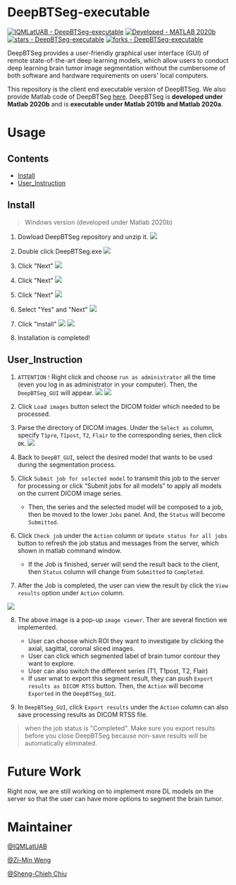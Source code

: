 # DeepBTSeg-executable
[![IQMLatUAB - DeepBTSeg-executable](https://img.shields.io/static/v1?label=IQMLatUAB&message=DeepBTSeg-executable&color=blue&logo=github)](https://github.com/IQMLatUAB/DeepBTSeg-executable)
[![Developed - MATLAB 2020b](https://img.shields.io/badge/Developed-MATLAB_2020b-blueviolet?logo=Mathworks&logoColor=white)](https://)
[![stars - DeepBTSeg-executable](https://img.shields.io/github/stars/IQMLatUAB/DeepBTSeg-executable?style=social)](https://github.com/IQMLatUAB/DeepBTSeg-executable)
[![forks - DeepBTSeg-executable](https://img.shields.io/github/forks/IQMLatUAB/DeepBTSeg-executable?style=social)](https://github.com/IQMLatUAB/DeepBTSeg-executable)

DeepBTSeg provides a user-friendly graphical user interface (GUI) of remote state-of-the-art deep learning models, which allow users to conduct deep learning  brain tumor image segmentation without the cumbersome of both software and hardware requirements on users' local computers. 

This repository is the client end executable version of DeepBTSeg. We also provide Matlab code of DeepBTSeg [here](https://github.com/IQMLatUAB/DeepBTSeg).
DeepBTSeg is **developed under Matlab 2020b** and is **executable under Matlab 2019b and Matlab 2020a**.
# Usage
## Contents
- [Install](#Install)
- [User_Instruction](#User_Instruction)
## Install
> Windows version (developed under Matlab 2020b)

1. Dowload DeepBTSeg repository and unzip it.
![](images/9.png)

2. Double click DeepBTSeg.exe
![](images/1.PNG)

3. Click "Next"
![](images/2.PNG)

4. Click "Next"
![](images/3.PNG)

5. Click "Next"
![](images/4.PNG)

6. Select "Yes" and "Next"
![](images/5.PNG)

7. Click "install"
![](images/6.PNG)
![](images/7.PNG)

8. Installation is completed!

## User_Instruction
1. `ATTENTION！`Right click and choose `run as administrator` all the time (even you log in as administrator in your computer). Then, the `DeepBTSeg_GUI` will appear.
![](images/8.png)
![](images/DeepBTGUI_whole_window.PNG)

2. Click `Load images` button select the DICOM folder which needed to be processed.

3. Parse the directory of DICOM images. Under the `Select as` column, specify `T1pre`, `T1post`, `T2`, `Flair` to the corresponding series, then click `OK`.
![](images/DICOM_selection.png)

4. Back to `DeepBT_GUI`, select the desired model that wants to be used during the segmentation process.

5. Click `Submit job for selected model` to transmit this job to the server for processing or click “Submit jobs for all models” to apply all models on the current DICOM image series.

    - Then, the series and the selected model will be composed to a job, then be moved to the lower `Jobs` panel. And, the `Status` will become `Submitted`.

6. Click `Check job` under the `Action` column or `Update status for all jobs` button to refresh the job status and messages from the server, which shown in matlab command window.
    - If the Job is finished, server will send the result back to the client, then `Status` column will change from `Submitted` to `Completed`.

7. After the Job is completed, the user can view the result by click the `View results` option under `Action` column.

![](images/Image_viewer.png)

8. The above image is a pop-up `image viewer`. Ther are several finction we implemented.
    - User can choose which ROI they want to investigate by clicking the axial, sagittal, coronal sliced images.
    - User can click which segmented label of brain tumor contour they want to explore.
    - User can also switch the different series (T1, T1post, T2, Flair)
    - If user wnat to export this segment result, they can push `Export results as DICOM RTSS` button. Then, the `Action` will become `Exported` in the `DeepBTSeg_GUI`.

9. In `DeepBTSeg_GUI`, click `Export results` under the `Action` column can also save processing results as DICOM RTSS file. 

> when the job status is "Completed". Make sure you export results before you close DeepBTSeg because non-save results will be automatically eliminated.
# Future Work
Right now, we are still working on to implement more DL models on the server so that the user can have more options to segment the brain tumor.

# Maintainer
[@IQMLatUAB](https://github.com/IQMLatUAB)

[@Zi-Min Weng](https://github.com/elite7358)

[@Sheng-Chieh Chiu](https://github.com/chocolatetoast-chiu)